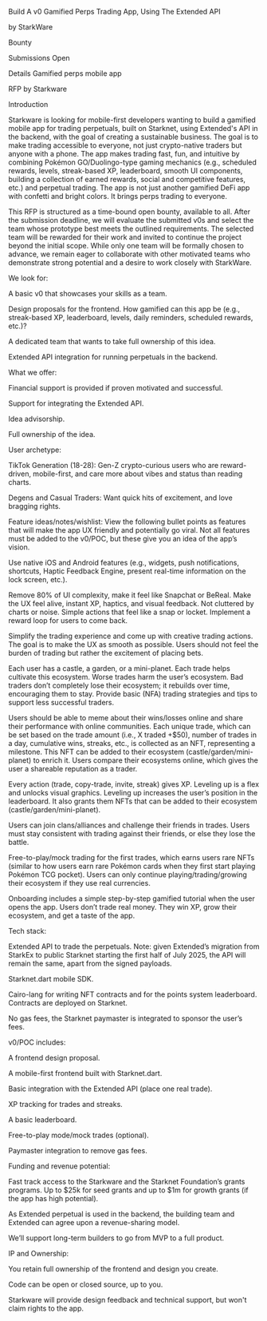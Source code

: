 Build A v0 Gamified Perps Trading App, Using The Extended API

by
StarkWare


Bounty

Submissions Open

Details
Gamified perps mobile app

RFP by Starkware



Introduction

Starkware is looking for mobile-first developers wanting to build a gamified mobile app for trading perpetuals, built on Starknet, using Extended's API in the backend, with the goal of creating a sustainable business. The goal is to make trading accessible to everyone, not just crypto-native traders but anyone with a phone. The app makes trading fast, fun, and intuitive by combining Pokémon GO/Duolingo-type gaming mechanics (e.g., scheduled rewards, levels, streak-based XP, leaderboard, smooth UI components, building a collection of earned rewards, social and competitive features, etc.) and perpetual trading. The app is not just another gamified DeFi app with confetti and bright colors. It brings perps trading to everyone.



This RFP is structured as a time-bound open bounty, available to all. After the submission deadline, we will evaluate the submitted v0s and select the team whose prototype best meets the outlined requirements. The selected team will be rewarded for their work and invited to continue the project beyond the initial scope. While only one team will be formally chosen to advance, we remain eager to collaborate with other motivated teams who demonstrate strong potential and a desire to work closely with StarkWare.




We look for:

A basic v0 that showcases your skills as a team. 

Design proposals for the frontend. How gamified can this app be (e.g., streak-based XP, leaderboard, levels, daily reminders, scheduled rewards, etc.)? 

A dedicated team that wants to take full ownership of this idea.

Extended API integration for running perpetuals in the backend.



What we offer:

Financial support is provided if proven motivated and successful.

Support for integrating the Extended API.

Idea advisorship.

Full ownership of the idea.



User archetype:

TikTok Generation (18-28): Gen-Z crypto-curious users who are reward-driven, mobile-first, and care more about vibes and status than reading charts.

Degens and Casual Traders: Want quick hits of excitement, and love bragging rights.



Feature ideas/notes/wishlist:
View the following bullet points as features that will make the app UX friendly and potentially go viral. Not all features must be added to the v0/POC, but these give you an idea of the app’s vision.

Use native iOS and Android features (e.g., widgets, push notifications, shortcuts, Haptic Feedback Engine, present real-time information on the lock screen, etc.).

Remove 80% of UI complexity,  make it feel like Snapchat or BeReal. Make the UX feel alive, instant XP, haptics, and visual feedback. Not cluttered by charts or noise. Simple actions that feel like a snap or locket. Implement a reward loop for users to come back.

Simplify the trading experience and come up with creative trading actions. The goal is to make the UX as smooth as possible. Users should not feel the burden of trading but rather the excitement of placing bets. 

Each user has a castle, a garden, or a mini-planet. Each trade helps cultivate this ecosystem. Worse trades harm the user’s ecosystem. Bad traders don’t completely lose their ecosystem; it rebuilds over time, encouraging them to stay. Provide basic (NFA) trading strategies and tips to support less successful traders.

Users should be able to meme about their wins/losses online and share their performance with online communities. Each unique trade, which can be set based on the trade amount (i.e., X traded +$50), number of trades in a day, cumulative wins, streaks, etc., is collected as an NFT, representing a milestone. This NFT can be added to their ecosystem (castle/garden/mini-planet) to enrich it. Users compare their ecosystems online, which gives the user a shareable reputation as a trader.

Every action (trade, copy-trade, invite, streak) gives XP. Leveling up is a flex and unlocks visual graphics. Leveling up increases the user’s position in the leaderboard. It also grants them NFTs that can be added to their ecosystem (castle/garden/mini-planet).

Users can join clans/alliances and challenge their friends in trades. Users must stay consistent with trading against their friends, or else they lose the battle. 

Free-to-play/mock trading for the first trades, which earns users rare NFTs (similar to how users earn rare Pokémon cards when they first start playing Pokémon TCG pocket). Users can only continue playing/trading/growing their ecosystem if they use real currencies. 

Onboarding includes a simple step-by-step gamified tutorial when the user opens the app. Users don’t trade real money. They win XP, grow their ecosystem, and get a taste of the app.



Tech stack:

Extended API to trade the perpetuals. Note: given Extended’s migration from StarkEx to public Starknet starting the first half of July 2025, the API will remain the same, apart from the signed payloads.

Starknet.dart mobile SDK.

Cairo-lang for writing NFT contracts and for the points system leaderboard. Contracts are deployed on Starknet.

No gas fees, the Starknet paymaster is integrated to sponsor the user’s fees. 



v0/POC includes:

A frontend design proposal.

A mobile-first frontend built with Starknet.dart.

Basic integration with the Extended API (place one real trade).

XP tracking for trades and streaks.

A basic leaderboard.

Free-to-play mode/mock trades (optional).

Paymaster integration to remove gas fees.



Funding and revenue potential:

Fast track access to the Starkware and the Starknet Foundation’s grants programs. Up to $25k for seed grants and up to $1m for growth grants (if the app has high potential). 

As Extended perpetual is used in the backend, the building team and Extended can agree upon a revenue-sharing model.

We’ll support long-term builders to go from MVP to a full product.



IP and Ownership:

You retain full ownership of the frontend and design you create.

Code can be open or closed source, up to you.

Starkware will provide design feedback and technical support, but won't claim rights to the app.

